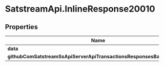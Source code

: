 # SatstreamApi.InlineResponse20010

## Properties
Name | Type | Description | Notes
------------ | ------------- | ------------- | -------------
**data** | [**ResponsesSendRawTransaction**](ResponsesSendRawTransaction.md) |  | [optional] 
**githubComSatstreamSsApiServerApiTransactionsResponsesBaseResponse** | [**GithubComSatstreamSsApiServerApiTransactionsResponsesBaseResponse**](GithubComSatstreamSsApiServerApiTransactionsResponsesBaseResponse.md) |  | [optional] 



